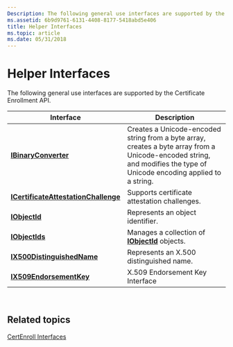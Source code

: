 ```yaml
---
Description: The following general use interfaces are supported by the Certificate Enrollment API.
ms.assetid: 6b9d9761-6131-4408-8177-5418abd5e406
title: Helper Interfaces
ms.topic: article
ms.date: 05/31/2018
---
```


# Helper Interfaces

The following general use interfaces are supported by the Certificate Enrollment API.



| Interface                                                                    | Description                                                                                                                                                            |
|------------------------------------------------------------------------------|------------------------------------------------------------------------------------------------------------------------------------------------------------------------|
| [**IBinaryConverter**](/windows/desktop/api/CertEnroll/nn-certenroll-ibinaryconverter)                                 | Creates a Unicode-encoded string from a byte array, creates a byte array from a Unicode-encoded string, and modifies the type of Unicode encoding applied to a string. |
| [**ICertificateAttestationChallenge**](/windows/desktop/api/Certenroll/nn-certenroll-icertificateattestationchallenge) | Supports certificate attestation challenges.                                                                                                                           |
| [**IObjectId**](/windows/desktop/api/CertEnroll/nn-certenroll-iobjectid)                                               | Represents an object identifier.                                                                                                                                       |
| [**IObjectIds**](/windows/desktop/api/CertEnroll/nn-certenroll-iobjectids)                                             | Manages a collection of [**IObjectId**](/windows/desktop/api/CertEnroll/nn-certenroll-iobjectid) objects.                                                                                                        |
| [**IX500DistinguishedName**](/windows/desktop/api/CertEnroll/nn-certenroll-ix500distinguishedname)                     | Represents an X.500 distinguished name.                                                                                                                                |
| [**IX509EndorsementKey**](/windows/desktop/api/Certenroll/nn-certenroll-ix509endorsementkey)                           | X.509 Endorsement Key Interface                                                                                                                                        |



 

## Related topics

<dl> <dt>

[CertEnroll Interfaces](certenroll-interfaces.md)
</dt> </dl>

 

 



